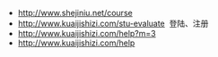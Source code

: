 - http://www.shejiniu.net/course
- http://www.kuaijishizi.com/stu-evaluate  登陆、注册
- http://www.kuaijishizi.com/help?m=3
- http://www.kuaijishizi.com/help
